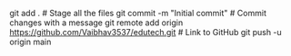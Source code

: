 git add .                   # Stage all the files
git commit -m "Initial commit"  # Commit changes with a message
git remote add origin https://github.com/Vaibhav3537/edutech.git  # Link to GitHub
git push -u origin main  
